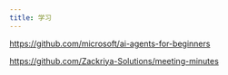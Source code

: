 ```yaml
---
title: 学习
---
```



https://github.com/microsoft/ai-agents-for-beginners


https://github.com/Zackriya-Solutions/meeting-minutes